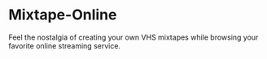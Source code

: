 # Mixtape-Online
Feel the nostalgia of creating your own VHS mixtapes while browsing your favorite online streaming service.
